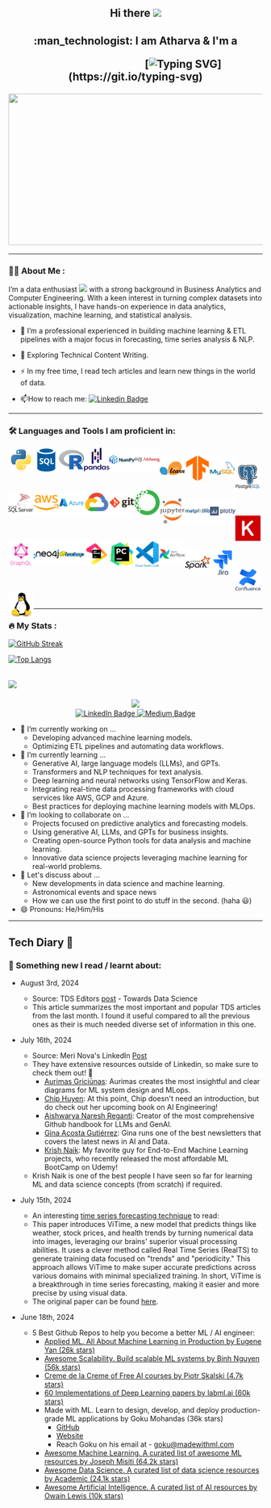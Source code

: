 <h2 align='center'>Hi there <img src="https://media.giphy.com/media/hvRJCLFzcasrR4ia7z/giphy.gif" width="30px"/></h2>

<h2 align='center'>:man_technologist: I am Atharva & I'm a 

&nbsp;&nbsp;&nbsp;&nbsp;&nbsp;&nbsp;&nbsp;&nbsp;&nbsp;&nbsp;&nbsp;&nbsp;&nbsp;&nbsp;&nbsp;&nbsp;&nbsp;&nbsp;&nbsp;&nbsp;&nbsp;&nbsp;&nbsp;&nbsp;&nbsp;&nbsp;&nbsp;&nbsp;&nbsp;&nbsp;&nbsp;&nbsp;&nbsp;&nbsp;&nbsp;&nbsp;&nbsp;&nbsp;[![Typing SVG](https://readme-typing-svg.demolab.com?font=Fira+Code&weight=200&size=16&pause=300&color=FFFFFF&random=false&width=435&lines=Data+Scientist.;Data+Engineer.;Data+Analyst.;Machine+Learning+Engineer.)](https://git.io/typing-svg)
</h2> 

<div align="center">
  <img src="https://media.giphy.com/media/dWesBcTLavkZuG35MI/giphy.gif" width="600" height="300"/>
</div>

---

### :man_technologist: About Me :
I’m a data enthusiast <img src="https://media.giphy.com/media/WUlplcMpOCEmTGBtBW/giphy.gif" width="30"> with a strong background in Business Analytics and Computer Engineering. With a keen interest in turning complex datasets into actionable insights, I have hands-on experience in data analytics, visualization, machine learning, and statistical analysis.
- :telescope: I’m a professional experienced in building machine learning & ETL pipelines with a major focus in forecasting, time series analysis & NLP.

- :seedling: Exploring Technical Content Writing.

- :zap: In my free time, I read tech articles and learn new things in the world of data.

- :mailbox:How to reach me: [![Linkedin Badge](https://img.shields.io/badge/-linkedin-blue?style=flat&logo=Linkedin&logoColor=white)](https://www.linkedin.com/in/attharvaj3147/)

---

### :hammer_and_wrench: Languages and Tools I am proficient in:
<div>
  <img src="https://github.com/devicons/devicon/blob/master/icons/python/python-original.svg" title="Python" alt="Python" width="50" height="50" style="float:left; margin-right: 40;"/>&nbsp;&nbsp;&nbsp;&nbsp;&nbsp;&nbsp;
  <img src="https://github.com/devicons/devicon/blob/master/icons/azuresqldatabase/azuresqldatabase-plain.svg" title="SQL" alt="SQL" width="50" height="50" style="float:left; margin-right: 40;"/>&nbsp;&nbsp;&nbsp;&nbsp;&nbsp;&nbsp;
  <img src="https://github.com/devicons/devicon/blob/master/icons/r/r-original.svg" title="R" alt="R" width="50" height="50" style="float:left; margin-right: 40;"/>&nbsp;&nbsp;&nbsp;&nbsp;&nbsp;&nbsp;
  <img src="https://github.com/devicons/devicon/blob/master/icons/pandas/pandas-original-wordmark.svg" title="pandas" alt="pandas" width="50" height="50" style="float:left; margin-right: 40;"/>&nbsp;&nbsp;&nbsp;&nbsp;&nbsp;&nbsp;
  <img src="https://github.com/devicons/devicon/blob/master/icons/numpy/numpy-original-wordmark.svg" title="numpy" alt="Numpy" width="50" height="50" style="float:left; margin-right: 40;"/>&nbsp;&nbsp;&nbsp;&nbsp;&nbsp;&nbsp;
  <img src="https://github.com/devicons/devicon/blob/master/icons/sqlalchemy/sqlalchemy-original-wordmark.svg" title="sqlalchemy" alt="sqlalchemy" width="50" height="50" style="float:left; margin-right: 40;"/>&nbsp;&nbsp;&nbsp;&nbsp;&nbsp;&nbsp;
  <img src="https://github.com/devicons/devicon/blob/master/icons/scikitlearn/scikitlearn-original.svg" title="sklearn" alt="sklearn" width="50" height="50" style="float:left; margin-right: 40;"/>&nbsp;&nbsp;&nbsp;&nbsp;&nbsp;&nbsp;
  <img src="https://github.com/devicons/devicon/blob/master/icons/tensorflow/tensorflow-original.svg" title="tensorflow" alt="tensorflow" width="50" height="50" style="float:left; margin-right: 40;"/>&nbsp;&nbsp;&nbsp;&nbsp;&nbsp;&nbsp;
  <img src="https://github.com/devicons/devicon/blob/master/icons/mysql/mysql-original-wordmark.svg" title="MySQL"  alt="MySQL" width="50" height="50" style="float:left; margin-right: 40;"/>&nbsp;&nbsp;&nbsp;&nbsp;&nbsp;&nbsp;
  <img src="https://github.com/devicons/devicon/blob/master/icons/postgresql/postgresql-original-wordmark.svg" title="PostgreSQL"  alt="PostgreSQL" width="50" height="50" style="float:left; margin-right: 40;"/>&nbsp;&nbsp;&nbsp;&nbsp;&nbsp;&nbsp;
  <img src="https://github.com/devicons/devicon/blob/master/icons/microsoftsqlserver/microsoftsqlserver-original-wordmark.svg" title="Microsoft SQL Server"  alt="Microsoft SQL Server" width="50" height="50" style="float:left; margin-right: 40;"/>&nbsp;&nbsp;&nbsp;&nbsp;&nbsp;&nbsp;
  <img src="https://github.com/devicons/devicon/blob/master/icons/amazonwebservices/amazonwebservices-plain-wordmark.svg" title="AWS" alt="AWS" width="50" height="50" style="float:left; margin-right: 40;"/>&nbsp;&nbsp;&nbsp;&nbsp;&nbsp;&nbsp;
  <img src="https://github.com/devicons/devicon/blob/master/icons/azure/azure-original-wordmark.svg" title="Azure" alt="Azure" width="50" height="50" style="float:left; margin-right: 40;"/>&nbsp;&nbsp;&nbsp;&nbsp;&nbsp;&nbsp;
  <img src="https://github.com/devicons/devicon/blob/master/icons/googlecloud/googlecloud-original.svg" title="Google Cloud Platform" alt="Google Cloud Platform" width="50" height="50" style="float:left; margin-right: 40;"/>&nbsp;&nbsp;&nbsp;&nbsp;&nbsp;&nbsp;
  <img src="https://github.com/devicons/devicon/blob/master/icons/git/git-original-wordmark.svg" title="Git" **alt="Git" width="50" height="50" style="float:left; margin-right: 40;"/>&nbsp;&nbsp;&nbsp;&nbsp;&nbsp;&nbsp;
  <img src="https://github.com/devicons/devicon/blob/master/icons/anaconda/anaconda-original.svg" title="Anaconda" **alt="Anaconda" width="50" height="50" style="float:left; margin-right: 40;"/>&nbsp;&nbsp;&nbsp;&nbsp;&nbsp;&nbsp;
  <img src="https://github.com/devicons/devicon/blob/master/icons/jupyter/jupyter-original-wordmark.svg" title="Jupyter" **alt="Jupyter" width="50" height="50" style="float:left; margin-right: 40;"/>&nbsp;&nbsp;&nbsp;&nbsp;&nbsp;&nbsp;
  <img src="https://github.com/devicons/devicon/blob/master/icons/matplotlib/matplotlib-original-wordmark.svg" title="Matplotlib" **alt="Matplotlib" width="50" height="50" style="float:left; margin-right: 40;"/>&nbsp;&nbsp;&nbsp;&nbsp;&nbsp;&nbsp;
  <img src="https://github.com/devicons/devicon/blob/master/icons/plotly/plotly-original-wordmark.svg" title="plotly" **alt="plotly" width="50" height="50" style="float:left; margin-right: 40;"/>&nbsp;&nbsp;&nbsp;&nbsp;&nbsp;&nbsp;
  <img src="https://github.com/devicons/devicon/blob/master/icons/keras/keras-original.svg" title="keras" **alt="keras" width="50" height="50" style="float:left; margin-right: 40;"/>&nbsp;&nbsp;&nbsp;&nbsp;&nbsp;&nbsp;
  <img src="https://github.com/devicons/devicon/blob/master/icons/graphql/graphql-plain-wordmark.svg" title="graphql" **alt="graphql" width="50" height="50" style="float:left; margin-right: 40;"/>&nbsp;&nbsp;&nbsp;&nbsp;&nbsp;&nbsp;
  <img src="https://github.com/devicons/devicon/blob/master/icons/neo4j/neo4j-original-wordmark.svg" title="Neo4j" **alt="Neo4j" width="50" height="50" style="float:left; margin-right: 40;"/>&nbsp;&nbsp;&nbsp;&nbsp;&nbsp;&nbsp;
  <img src="https://github.com/devicons/devicon/blob/master/icons/hadoop/hadoop-original-wordmark.svg" title="hadoop" **alt="hadoop" width="50" height="50" style="float:left; margin-right: 40;"/>&nbsp;&nbsp;&nbsp;&nbsp;&nbsp;&nbsp;
  <img src="https://github.com/devicons/devicon/blob/master/icons/jetbrains/jetbrains-original.svg" title="Jetbrains" **alt="Jetbrains" width="50" height="50" style="float:left; margin-right: 40;"/>&nbsp;&nbsp;&nbsp;&nbsp;&nbsp;&nbsp;
  <img src="https://github.com/devicons/devicon/blob/master/icons/pycharm/pycharm-original.svg" title="PyCharm" **alt="PyCharm" width="50" height="50" style="float:left; margin-right: 40;"/>&nbsp;&nbsp;&nbsp;&nbsp;&nbsp;&nbsp;
  <img src="https://github.com/devicons/devicon/blob/master/icons/vscode/vscode-original-wordmark.svg" title="vscode" **alt="vscode" width="50" height="50" style="float:left; margin-right: 40;"/>&nbsp;&nbsp;&nbsp;&nbsp;&nbsp;&nbsp;
  <img src="https://github.com/devicons/devicon/blob/master/icons/apacheairflow/apacheairflow-original-wordmark.svg" title="Airflow" **alt="Airflow" width="50" height="50" style="float:left; margin-right: 40;"/>&nbsp;&nbsp;&nbsp;&nbsp;&nbsp;&nbsp;
  <img src="https://github.com/devicons/devicon/blob/master/icons/apachespark/apachespark-original-wordmark.svg" title="Spark" **alt="Spark" width="50" height="50" style="float:left; margin-right: 40;"/>&nbsp;&nbsp;&nbsp;&nbsp;&nbsp;&nbsp;
  <img src="https://github.com/devicons/devicon/blob/master/icons/jira/jira-original-wordmark.svg" title="jira" **alt="jira" width="50" height="50" style="float:left; margin-right: 40;"/>&nbsp;&nbsp;&nbsp;&nbsp;&nbsp;&nbsp;
  <img src="https://github.com/devicons/devicon/blob/master/icons/confluence/confluence-original-wordmark.svg" title="confluence" **alt="confluence" width="50" height="50" style="float:left; margin-right: 40;"/>&nbsp;&nbsp;&nbsp;&nbsp;&nbsp;&nbsp;
  <img src="https://github.com/devicons/devicon/blob/master/icons/linux/linux-original.svg" title="linux" **alt="linux" width="50" height="50" style="float:left; margin-right: 40;"/>&nbsp;&nbsp;&nbsp;&nbsp;&nbsp;&nbsp;
</div>

---

### :fire: My Stats :
[![GitHub Streak](http://github-readme-streak-stats.herokuapp.com?user=attharva-j&theme=dark&background=000000)](https://git.io/streak-stats)

[![Top Langs](https://github-readme-stats.vercel.app/api/top-langs/?username=attharva-j&layout=compact&theme=vision-friendly-dark)](https://github.com/anuraghazra/github-readme-stats)

![](https://komarev.com/ghpvc/?username=attharva-j&color=fc5a03&style=for-the-badge&label=Profile+Views+(Since+June+18th,+2024))
---
<div id="header" align="center">
  <img src="https://media.giphy.com/media/M9gbBd9nbDrOTu1Mqx/giphy.gif" width="100"/>
<!--   <img class="me" src="http://gravatar.com/avatar/25b1fc64ba12614875c1e467d7e4c86e?s=512" alt="" /> -->
</div>

<div id="badges" align='center'>
  <a href="https://www.linkedin.com/in/attharvaj3147/">
    <img src="https://img.shields.io/badge/LinkedIn-blue?style=for-the-badge&logo=linkedin&logoColor=white" alt="LinkedIn Badge"/>
  </a>
  <a href="https://athex25.medium.com/">
    <img src="https://img.shields.io/badge/Medium-black?style=for-the-badge&logo=medium&logoColor=white" alt="Medium Badge"/>
  </a>
</div>


<!--
**attharva-j/attharva-j** is a ✨ _special_ ✨ repository because its `README.md` (this file) appears on your GitHub profile. -->

<!-- Here are some ideas to get you started: -->

- 🔭 I’m currently working on ...
  - Developing advanced machine learning models.
  - Optimizing ETL pipelines and automating data workflows.
- 🌱 I’m currently learning ...
  - Generative AI, large language models (LLMs), and GPTs.
  - Transformers and NLP techniques for text analysis.
  - Deep learning and neural networks using TensorFlow and Keras.
  - Integrating real-time data processing frameworks with cloud services like AWS, GCP and Azure.
  - Best practices for deploying machine learning models with MLOps.
- 👯 I’m looking to collaborate on ...
  - Projects focused on predictive analytics and forecasting models.
  - Using generative AI, LLMs, and GPTs for business insights.
  - Creating open-source Python tools for data analysis and machine learning.
  - Innovative data science projects leveraging machine learning for real-world problems.
- 💬 Let's discuss about ...
  - New developments in data science and machine learning.
  - Astronomical events and space news
  - How we can use the first point to do stuff in the second. (haha 😃)
- 😄 Pronouns: He/Him/His

---
## Tech Diary 📖
### 🔎 Something new I read / learnt about:
- August 3rd, 2024
  -  Source: TDS Editors [post](https://towardsdatascience.com/sql-optimization-data-science-portfolios-and-other-july-must-reads-09672d9a60d9) - Towards Data Science
  -  This article summarizes the most important and popular TDS articles from the last month. I found it useful compared to all the previous ones as their is much needed diverse set of information in this one.
- July 16th, 2024
  - Source: Meri Nova's LinkedIn [Post](https://www.linkedin.com/posts/meri-bozulanova_i-dont-want-to-sound-rude-but-i-freaking-activity-7219077180301930496-YigH)
  - They have extensive resources outside of Linkedin, so make sure to check them out! 🚀
    - [Aurimas Griciūnas](https://www.linkedin.com/in/aurimas-griciunas/): Aurimas creates the most insightful and clear diagrams for ML system design and MLops. 
    - [Chip Huyen](https://www.linkedin.com/in/chiphuyen/): At this point, Chip doesn't need an introduction, but do check out her upcoming book on AI Engineering!
    - [Aishwarya Naresh Reganti](https://www.linkedin.com/in/areganti/): Creator of the most comprehensive Github handbook for LLMs and GenAI. 
    - [Gina Acosta Gutiérrez](https://www.linkedin.com/in/ginacostag/): Gina runs one of the best newsletters that covers the latest news in AI and Data. 
    - [Krish Naik](https://www.linkedin.com/in/naikkrish/): My favorite guy for End-to-End Machine Learning projects, who recently released the most affordable ML BootCamp on Udemy!
  - Krish Naik is one of the best people I have seen so far for learning ML and data science concepts (from scratch) if required.

- July 15th, 2024
  - An interesting [time series forecasting technique](https://github.com/ikeyang/vitime) to read:
  - This paper introduces ViTime, a new model that predicts things like weather, stock prices, and health trends by turning numerical data into images, leveraging our brains' superior visual processing abilities. It uses a clever method called Real Time Series (RealTS) to generate training data focused on "trends" and "periodicity." This approach allows ViTime to make super accurate predictions across various domains with minimal specialized training. In short, ViTime is a breakthrough in time series forecasting, making it easier and more precise by using visual data.
  - The original paper can be found [here](https://arxiv.org/pdf/2407.07311).
- June 18th, 2024
  - 5 Best Github Repos to help you become a better ML / AI engineer:
    - [Applied ML. All About Machine Learning in Production by Eugene Yan (26k stars)](https://github.com/eugeneyan/applied-ml)
    - [Awesome Scalability. Build scalable ML systems by Binh Nguyen (56k stars)](https://github.com/binhnguyennus/awesome-scalability)
    - [Creme de la Creme of Free AI courses by Piotr Skalski (4.7k stars)](https://github.com/SkalskiP/courses)
    - [60 Implementations of Deep Learning papers by labml.ai (60k stars)](https://github.com/labmlai/annotated_deep_learning_paper_implementations)
    - Made with ML. Learn to design, develop, and deploy production-grade ML applications by Goku Mohandas (36k stars)
      - [GitHub](https://github.com/GokuMohandas/Made-With-ML)
      - [Website](https://madewithml.com/)
      - Reach Goku on his email at - goku@madewithml.com 
    - [Awesome Machine Learning. A curated list of awesome ML resources by Joseph Misiti (64.2k stars)](https://github.com/josephmisiti/awesome-machine-learning)
    - [Awesome Data Science. A curated list of data science resources by Academic (24.1k stars)](https://github.com/academic/awesome-datascience)
    - [Awesome Artificial Intelligence. A curated list of AI resources by Owain Lewis (10k stars)](https://github.com/owainlewis/awesome-artificial-intelligence)
